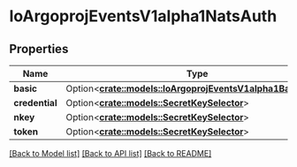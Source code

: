 # IoArgoprojEventsV1alpha1NatsAuth

## Properties

Name | Type | Description | Notes
------------ | ------------- | ------------- | -------------
**basic** | Option<[**crate::models::IoArgoprojEventsV1alpha1BasicAuth**](io.argoproj.events.v1alpha1.BasicAuth.md)> |  | [optional]
**credential** | Option<[**crate::models::SecretKeySelector**](SecretKeySelector.md)> |  | [optional]
**nkey** | Option<[**crate::models::SecretKeySelector**](SecretKeySelector.md)> |  | [optional]
**token** | Option<[**crate::models::SecretKeySelector**](SecretKeySelector.md)> |  | [optional]

[[Back to Model list]](../README.md#documentation-for-models) [[Back to API list]](../README.md#documentation-for-api-endpoints) [[Back to README]](../README.md)


